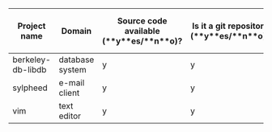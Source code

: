 ﻿Project name       | Domain                  | Source code available (\*\*y\*\*es/\*\*n\*\*o)? | Is it a git repository (\*\*y\*\*es/\*\*n\*\*o)? | Repository URL                                               | Clone URL                                          | Estimated number of commits
-------------------|-------------------------|-------------------------------------------------|--------------------------------------------------|--------------------------------------------------------------|----------------------------------------------------|---------------------------------
 berkeley-db-libdb  | database system         | y                                       | y                                        | https://github.com/berkeleydb/libdb                          | https://github.com/berkeleydb/libdb.git                          | 7                           
 sylpheed           | e-mail client           | y                                       | y                                        | https://github.com/jan0sch/sylpheed                          | https://github.com/jan0sch/sylpheed.git                          | 2,682                       
 vim                | text editor             | y                                       | y                                        | https://github.com/vim/vim                                   | https://github.com/vim/vim.git                                   | 17,109                      